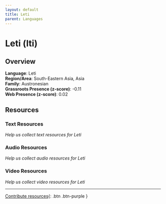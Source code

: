 ```yaml
---
layout: default
title: Leti
parent: Languages
---
```


# Leti (lti)

## Overview

**Language**: Leti  
**Region/Area**: South-Eastern Asia, Asia  
**Family**: Austronesian  
**Grassroots Presence (z-score)**: -0.11  
**Web Presence (z-score)**: 0.02  

## Resources

### Text Resources
*Help us collect text resources for Leti*

### Audio Resources
*Help us collect audio resources for Leti*

### Video Resources
*Help us collect video resources for Leti*

---

[Contribute resources](https://forms.office.com/e/1SfLJx3u1r){: .btn .btn-purple }
